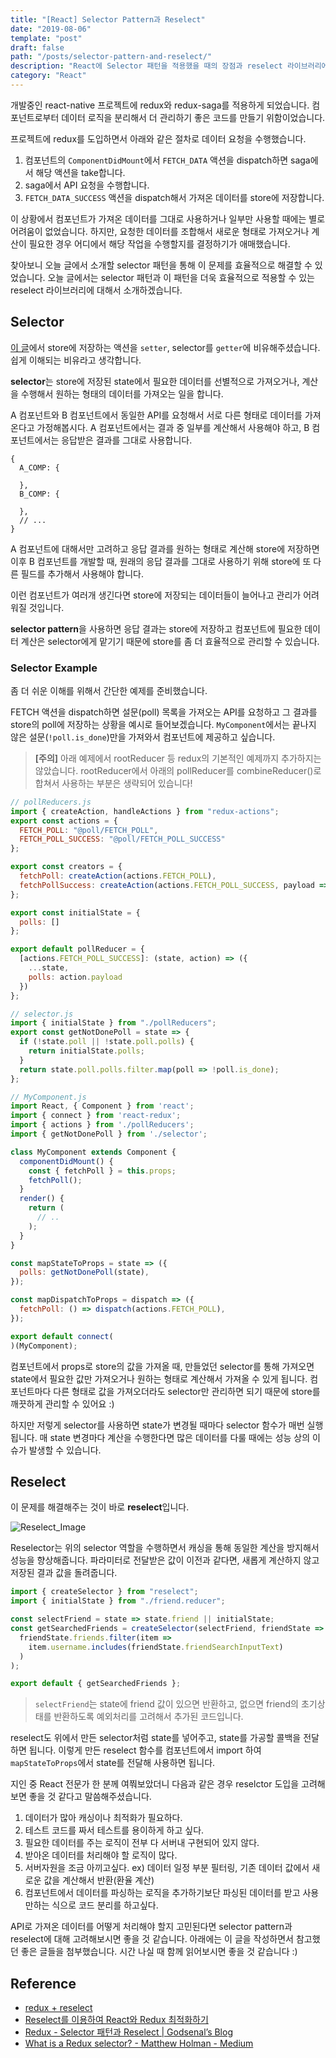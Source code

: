 ```yaml
---
title: "[React] Selector Pattern과 Reselect"
date: "2019-08-06"
template: "post"
draft: false
path: "/posts/selector-pattern-and-reselect/"
description: "React에 Selector 패턴을 적용했을 때의 장점과 reselect 라이브러리에 대해 정리한 글입니다."
category: "React"
---
```


개발중인 react-native 프로젝트에 redux와 redux-saga를 적용하게 되었습니다. 컴포넌트로부터 데이터 로직을 분리해서 더 관리하기 좋은 코드를 만들기 위함이었습니다.

프로젝트에 redux를 도입하면서 아래와 같은 절차로 데이터 요청을 수행했습니다.

1. 컴포넌트의 `ComponentDidMount`에서 `FETCH_DATA` 액션을 dispatch하면 saga에서 해당 액션을 take합니다.
2. saga에서 API 요청을 수행합니다.
3. `FETCH_DATA_SUCCESS` 액션을 dispatch해서 가져온 데이터를 store에 저장합니다.

이 상황에서 컴포넌트가 가져온 데이터를 그대로 사용하거나 일부만 사용할 때에는 별로 어려움이 없었습니다. 하지만, 요청한 데이터를 조합해서 새로운 형태로 가져오거나 계산이 필요한 경우 어디에서 해당 작업을 수행할지를 결정하기가 애매했습니다.

찾아보니 오늘 글에서 소개할 selector 패턴을 통해 이 문제를 효율적으로 해결할 수 있었습니다. 오늘 글에서는 selector 패턴과 이 패턴을 더욱 효율적으로 적용할 수 있는 reselect 라이브러리에 대해서 소개하겠습니다.

## Selector

[이 글](https://godsenal.github.io/2018/07/25/Redux-selector-%ED%8C%A8%ED%84%B4%EA%B3%BC-reselect/)에서 store에 저장하는 액션을 `setter`, selector를 `getter`에 비유해주셨습니다. 쉽게 이해되는 비유라고 생각합니다.

**selector**는 store에 저장된 state에서 필요한 데이터를 선별적으로 가져오거나, 계산을 수행해서 원하는 형태의 데이터를 가져오는 일을 합니다.

A 컴포넌트와 B 컴포넌트에서 동일한 API를 요청해서 서로 다른 형태로 데이터를 가져온다고 가정해봅시다. A 컴포넌트에서는 결과 중 일부를 계산해서 사용해야 하고, B 컴포넌트에서는 응답받은 결과를 그대로 사용합니다.

```
{
  A_COMP: {

  },
  B_COMP: {

  },
  // ...
}
```

A 컴포넌트에 대해서만 고려하고 응답 결과를 원하는 형태로 계산해 store에 저장하면 이후 B 컴포넌트를 개발할 때, 원래의 응답 결과를 그대로 사용하기 위해 store에 또 다른 필드를 추가해서 사용해야 합니다.

이런 컴포넌트가 여러개 생긴다면 store에 저장되는 데이터들이 늘어나고 관리가 어려워질 것입니다.

**selector pattern**을 사용하면 응답 결과는 store에 저장하고 컴포넌트에 필요한 데이터 계산은 selector에게 맡기기 때문에 store를 좀 더 효율적으로 관리할 수 있습니다.

### Selector Example

좀 더 쉬운 이해를 위해서 간단한 예제를 준비했습니다.

FETCH 액션을 dispatch하면 설문(poll) 목록을 가져오는 API를 요청하고 그 결과를 store의 poll에 저장하는 상황을 예시로 들어보겠습니다. `MyComponent`에서는 끝나지 않은 설문(`!poll.is_done`)만을 가져와서 컴포넌트에 제공하고 싶습니다.

> **[주의]** 아래 예제에서 rootReducer 등 redux의 기본적인 예제까지 추가하지는 않았습니다. rootReducer에서 아래의 pollReducer를 combineReducer()로 합쳐서 사용하는 부분은 생략되어 있습니다!

```js
// pollReducers.js
import { createAction, handleActions } from "redux-actions";
export const actions = {
  FETCH_POLL: "@poll/FETCH_POLL",
  FETCH_POLL_SUCCESS: "@poll/FETCH_POLL_SUCCESS"
};

export const creators = {
  fetchPoll: createAction(actions.FETCH_POLL),
  fetchPollSuccess: createAction(actions.FETCH_POLL_SUCCESS, payload => payload)
};

export const initialState = {
  polls: []
};

export default pollReducer = {
  [actions.FETCH_POLL_SUCCESS]: (state, action) => ({
    ...state,
    polls: action.payload
  })
};
```

```js
// selector.js
import { initialState } from "./pollReducers";
export const getNotDonePoll = state => {
  if (!state.poll || !state.poll.polls) {
    return initialState.polls;
  }
  return state.poll.polls.filter.map(poll => !poll.is_done);
};
```

```js
// MyComponent.js
import React, { Component } from 'react';
import { connect } from 'react-redux';
import { actions } from './pollReducers';
import { getNotDonePoll } from './selector';

class MyComponent extends Component {
  componentDidMount() {
    const { fetchPoll } = this.props;
    fetchPoll();
  }
  render() {
    return (
      // ..
    );
  }
}

const mapStateToProps = state => ({
  polls: getNotDonePoll(state),
});

const mapDispatchToProps = dispatch => ({
  fetchPoll: () => dispatch(actions.FETCH_POLL),
});

export default connect(
)(MyComponent);
```

컴포넌트에서 props로 store의 값을 가져올 때, 만들었던 selector를 통해 가져오면 state에서 필요한 값만 가져오거나 원하는 형태로 계산해서 가져올 수 있게 됩니다. 컴포넌트마다 다른 형태로 값을 가져오더라도 selector만 관리하면 되기 때문에 store를 깨끗하게 관리할 수 있어요 :)

하지만 저렇게 selector를 사용하면 state가 변경될 때마다 selector 함수가 매번 실행됩니다. 매 state 변경마다 계산을 수행한다면 많은 데이터를 다룰 때에는 성능 상의 이슈가 발생할 수 있습니다.

## Reselect

이 문제를 해결해주는 것이 바로 **reselect**입니다.

![Reselect_Image](https://miro.medium.com/max/2000/1*tKjjA3uxJKeirjYf_Ep7tw.jpeg)

Reselector는 위의 selector 역할을 수행하면서 캐싱을 통해 동일한 계산을 방지해서 성능을 향상해줍니다. 파라미터로 전달받은 값이 이전과 같다면, 새롭게 계산하지 않고 저장된 결과 값을 돌려줍니다.

```js
import { createSelector } from "reselect";
import { initialState } from "./friend.reducer";

const selectFriend = state => state.friend || initialState;
const getSearchedFriends = createSelector(selectFriend, friendState =>
  friendState.friends.filter(item =>
    item.username.includes(friendState.friendSearchInputText)
  )
);

export default { getSearchedFriends };
```

> `selectFriend`는 state에 friend 값이 있으면 반환하고, 없으면 friend의 초기상태를 반환하도록 예외처리를 고려해서 추가된 코드입니다.

reselect도 위에서 만든 selector처럼 state를 넣어주고, state를 가공할 콜백을 전달하면 됩니다. 이렇게 만든 reselect 함수를 컴포넌트에서 import 하여 `mapStateToProps`에서 state를 전달해 사용하면 됩니다.

지인 중 React 전문가 한 분께 여쭤보았더니 다음과 같은 경우 reselctor 도입을 고려해보면 좋을 것 같다고 말씀해주셨습니다.

1. 데이터가 많아 캐싱이나 최적화가 필요하다.
2. 테스트 코드를 짜서 테스트를 용이하게 하고 싶다.
3. 필요한 데이터를 주는 로직이 전부 다 서버내 구현되어 있지 않다.
4. 받아온 데이터를 처리해야 할 로직이 많다.
5. 서버자원을 조금 아끼고싶다.
   ex) 데이터 일정 부분 필터링, 기존 데이터 값에서 새로운 값을 계산해서 반환(환율 계산)
6. 컴포넌트에서 데이터를 파싱하는 로직을 추가하기보단 파싱된 데이터를 받고 사용만하는 식으로 코드 분리를 하고싶다.

API로 가져온 데이터를 어떻게 처리해야 할지 고민된다면 selector pattern과 reselect에 대해 고려해보시면 좋을 것 같습니다. 아래에는 이 글을 작성하면서 참고했던 좋은 글들을 첨부했습니다. 시간 나실 때 함께 읽어보시면 좋을 것 같습니다 :)

## Reference

- [redux + reselect](https://medium.com/@ljs0705/redux-reselect-490f9acc1090)
- [Reselect를 이용하여 React와 Redux 최적화하기](http://guswnsxodlf.github.io/optimize-react-component-using-reselect)
- [Redux - Selector 패턴과 Reselect | Godsenal’s Blog](https://godsenal.github.io/2018/07/25/Redux-selector-%ED%8C%A8%ED%84%B4%EA%B3%BC-reselect/)
- [What is a Redux selector? - Matthew Holman - Medium](https://medium.com/@matthew.holman/what-is-a-redux-selector-a517acee1fe8)
